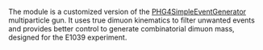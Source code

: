 The module is a customized version of the [PHG4SimpleEventGenerator](https://e1039-collaboration.github.io/e1039-doc/master/d5/df3/classPHG4SimpleEventGenerator.html) multiparticle gun. It uses true dimuon kinematics to filter unwanted events and provides better control to generate combinatorial dimuon mass, designed for the E1039 experiment.

